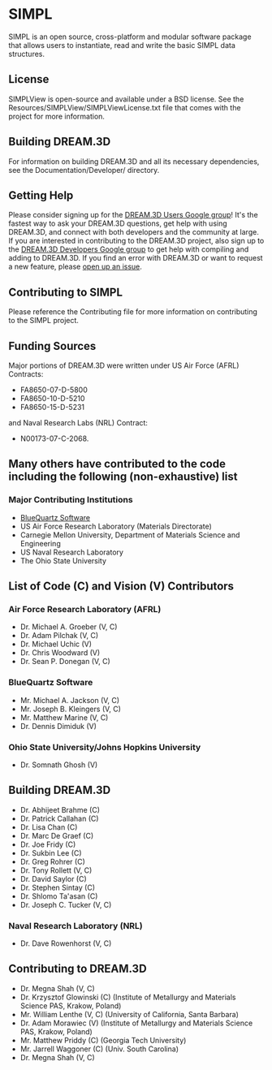 # SIMPL #

SIMPL is an open source, cross-platform and modular software package that allows users to instantiate, read and write the basic SIMPL data structures.

## License ##

SIMPLView is open-source and available under a BSD license. See the Resources/SIMPLView/SIMPLViewLicense.txt file that comes with the project for more information.

## Building DREAM.3D ##

For information on building DREAM.3D and all its necessary dependencies, see the Documentation/Developer/ directory.

## Getting Help ##

Please consider signing up for the [DREAM.3D Users Google group](https://groups.google.com/forum/?hl=en#!forum/dream3d-users)! It's the fastest way to ask your DREAM.3D questions, get help with using DREAM.3D, and connect with both developers and the community at large.  If you are interested in contributing to the DREAM.3D project, also sign up to the [DREAM.3D Developers Google group](https://groups.google.com/forum/?hl=en#!forum/dream3d-developers) to get help with compiling and adding to DREAM.3D. If you find an error with DREAM.3D or want to request a new feature, please [open up an issue](https://github.com/dream3d/DREAM3D/issues).

## Contributing to SIMPL ##

Please reference the Contributing file for more information on contributing to the SIMPL project.

## Funding Sources ##

Major portions of DREAM.3D were written under US Air Force (AFRL) Contracts:

+ FA8650-07-D-5800
+ FA8650-10-D-5210
+ FA8650-15-D-5231

and Naval Research Labs (NRL) Contract:

+ N00173-07-C-2068.

## Many others have contributed to the code including the following (non-exhaustive) list ##

### Major Contributing Institutions ###

+ [BlueQuartz Software](http://www.bluequartz.net)
+ US Air Force Research Laboratory (Materials Directorate)
+ Carnegie Mellon University, Department of Materials Science and Engineering
+ US Naval Research Laboratory
+ The Ohio State University

## List of Code (C) and Vision (V) Contributors ###

### Air Force Research Laboratory (AFRL) ###

+ Dr. Michael A. Groeber (V, C)
+ Dr. Adam Pilchak (V, C)
+ Dr. Michael Uchic (V)
+ Dr. Chris Woodward (V)
+ Dr. Sean P. Donegan (V, C)

### BlueQuartz Software ###

+ Mr. Michael A. Jackson (V, C)
+ Mr. Joseph B. Kleingers (V, C)
+ Mr. Matthew Marine (V, C)
+ Dr. Dennis Dimiduk (V)

### Ohio State University/Johns Hopkins University ###

+ Dr. Somnath Ghosh (V)

## Building DREAM.3D ##

+ Dr. Abhijeet Brahme (C)
+ Dr. Patrick Callahan (C)
+ Dr. Lisa Chan (C)
+ Dr. Marc De Graef (C)
+ Dr. Joe Fridy (C)
+ Dr. Sukbin Lee (C)
+ Dr. Greg Rohrer (C)
+ Dr. Tony Rollett (V, C)
+ Dr. David Saylor (C)
+ Dr. Stephen Sintay (C)
+ Dr. Shlomo Ta'asan (C)
+ Dr. Joseph C. Tucker (V, C)

### Naval Research Laboratory (NRL) ###

+ Dr. Dave Rowenhorst (V, C)

## Contributing to DREAM.3D ##

+ Dr. Megna Shah (V, C)
+ Dr. Krzysztof Glowinski (C) (Institute of Metallurgy and Materials Science PAS, Krakow, Poland)
+ Mr. William Lenthe (V, C) (University of California, Santa Barbara)
+ Dr. Adam Morawiec (V) (Institute of Metallurgy and Materials Science PAS, Krakow, Poland)
+ Mr. Matthew Priddy (C) (Georgia Tech University)
+ Mr. Jarrell Waggoner (C) (Univ. South Carolina)
+ Dr. Megna Shah (V, C)
